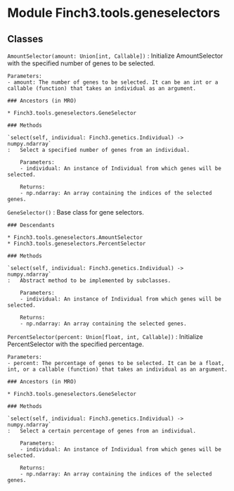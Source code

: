 Module Finch3.tools.geneselectors
=================================

Classes
-------

`AmountSelector(amount: Union[int, Callable])`
:   Initialize AmountSelector with the specified number of genes to be selected.
    
    Parameters:
    - amount: The number of genes to be selected. It can be an int or a callable (function) that takes an individual as an argument.

    ### Ancestors (in MRO)

    * Finch3.tools.geneselectors.GeneSelector

    ### Methods

    `select(self, individual: Finch3.genetics.Individual) ‑> numpy.ndarray`
    :   Select a specified number of genes from an individual.
        
        Parameters:
        - individual: An instance of Individual from which genes will be selected.
        
        Returns:
        - np.ndarray: An array containing the indices of the selected genes.

`GeneSelector()`
:   Base class for gene selectors.

    ### Descendants

    * Finch3.tools.geneselectors.AmountSelector
    * Finch3.tools.geneselectors.PercentSelector

    ### Methods

    `select(self, individual: Finch3.genetics.Individual) ‑> numpy.ndarray`
    :   Abstract method to be implemented by subclasses.
        
        Parameters:
        - individual: An instance of Individual from which genes will be selected.
        
        Returns:
        - np.ndarray: An array containing the selected genes.

`PercentSelector(percent: Union[float, int, Callable])`
:   Initialize PercentSelector with the specified percentage.
    
    Parameters:
    - percent: The percentage of genes to be selected. It can be a float, int, or a callable (function) that takes an individual as an argument.

    ### Ancestors (in MRO)

    * Finch3.tools.geneselectors.GeneSelector

    ### Methods

    `select(self, individual: Finch3.genetics.Individual) ‑> numpy.ndarray`
    :   Select a certain percentage of genes from an individual.
        
        Parameters:
        - individual: An instance of Individual from which genes will be selected.
        
        Returns:
        - np.ndarray: An array containing the indices of the selected genes.